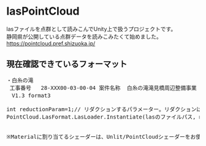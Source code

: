 # lasPointCloud

lasファイルを点群として読みこんでUnity上で扱うプロジェクトです。<br />
静岡県が公開している点群データを読みこみたくて始めました。<br />
https://pointcloud.pref.shizuoka.jp/

## 現在確認できているフォーマット
<pre>
・白糸の滝
 工事番号	28-XXX00-03-00-04 案件名称	白糸の滝滝見橋周辺整備事業　その４
　V1.3 format3
 </
 
## 使用方法下記のような形です。
<pre>
int reductionParam=1;// リダクションするパラメーター。リダクションは単純に点の情報を何も考えず間引いているだけです。
PointCloud.LasFormat.LasLoader.Instantiate(lasのファイルパス, material, reductionParam);


※Materialに割り当てるシェーダーは、Unlit/PointCloudシェーダーをお使い下さい。
</pre>
